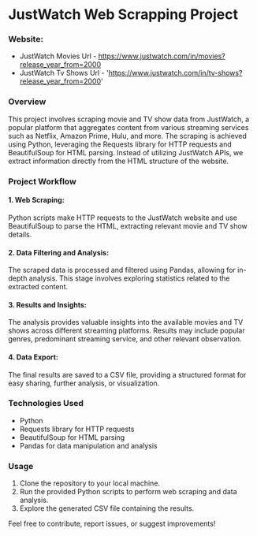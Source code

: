 # JustWatch Web Scrapping Project
### Website:
- JustWatch Movies Url -  https://www.justwatch.com/in/movies?release_year_from=2000
- JustWatch Tv Shows Url - 'https://www.justwatch.com/in/tv-shows?release_year_from=2000'


### Overview
This project involves scraping movie and TV show data from JustWatch, a popular platform that aggregates content from various streaming services such as Netflix, Amazon Prime, Hulu, and more. The scraping is achieved using Python, leveraging the Requests library for HTTP requests and BeautifulSoup for HTML parsing. Instead of utilizing JustWatch APIs, we extract information directly from the HTML structure of the website.

### Project Workflow
#### 1. Web Scraping: 
Python scripts make HTTP requests to the JustWatch website and use BeautifulSoup to parse the HTML, extracting relevant movie and TV show details.

#### 2. Data Filtering and Analysis:
The scraped data is processed and filtered using Pandas, allowing for in-depth analysis. This stage involves exploring statistics related to the extracted content.

#### 3. Results and Insights:
The analysis provides valuable insights into the available movies and TV shows across different streaming platforms. Results may include popular genres, predominant streaming service, and other relevant observation.

#### 4. Data Export:
The final results are saved to a CSV file, providing a structured format for easy sharing, further analysis, or visualization.

### Technologies Used
- Python
- Requests library for HTTP requests
- BeautifulSoup for HTML parsing
- Pandas for data manipulation and analysis
### Usage
1. Clone the repository to your local machine.
2. Run the provided Python scripts to perform web scraping and data analysis.
3. Explore the generated CSV file containing the results.
   
Feel free to contribute, report issues, or suggest improvements!
